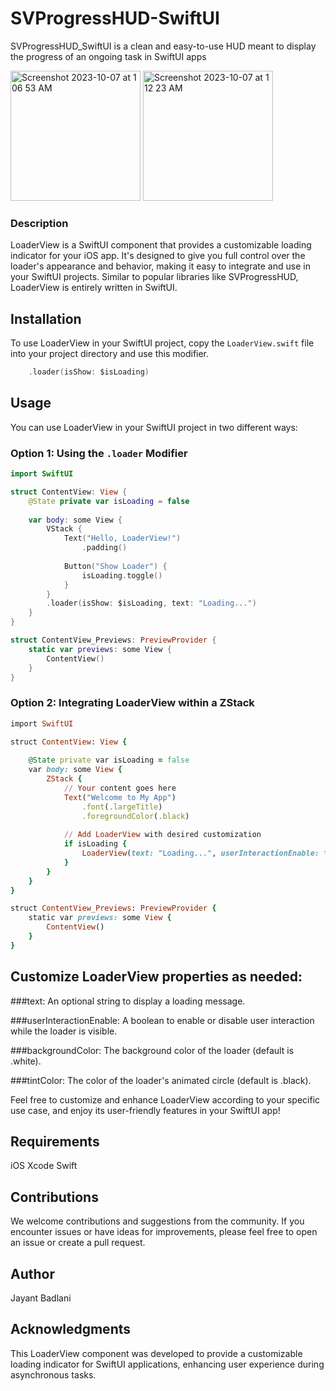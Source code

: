 # SVProgressHUD-SwiftUI
SVProgressHUD_SwiftUI is a clean and easy-to-use HUD meant to display the progress of an ongoing task in SwiftUI apps

<img width="208" alt="Screenshot 2023-10-07 at 1 06 53 AM" src="https://github.com/JayantBadlani/SVProgressHUD-SwiftUI/assets/37996543/3ef9e2cb-d406-4c07-b7af-cbaf71812e06">
<img width="208" alt="Screenshot 2023-10-07 at 1 12 23 AM" src="https://github.com/JayantBadlani/SVProgressHUD-SwiftUI/assets/37996543/508f1093-0893-4d0c-91d1-76ed3239138b">

### Description
LoaderView is a SwiftUI component that provides a customizable loading indicator for your iOS app. It's designed to give you full control over the loader's appearance and behavior, making it easy to integrate and use in your SwiftUI projects. Similar to popular libraries like SVProgressHUD, LoaderView is entirely written in SwiftUI.

## Installation
To use LoaderView in your SwiftUI project, copy the `LoaderView.swift` file into your project directory and use this modifier.


```swift
    .loader(isShow: $isLoading)
```

## Usage
You can use LoaderView in your SwiftUI project in two different ways:

### Option 1: Using the `.loader` Modifier

```swift
import SwiftUI

struct ContentView: View {
    @State private var isLoading = false
    
    var body: some View {
        VStack {
            Text("Hello, LoaderView!")
                .padding()
            
            Button("Show Loader") {
                isLoading.toggle()
            }
        }
        .loader(isShow: $isLoading, text: "Loading...")
    }
}

struct ContentView_Previews: PreviewProvider {
    static var previews: some View {
        ContentView()
    }
}
```

### Option 2: Integrating LoaderView within a ZStack

```ruby
import SwiftUI

struct ContentView: View {
    
    @State private var isLoading = false
    var body: some View {
        ZStack {
            // Your content goes here
            Text("Welcome to My App")
                .font(.largeTitle)
                .foregroundColor(.black)
            
            // Add LoaderView with desired customization
            if isLoading {
                LoaderView(text: "Loading...", userInteractionEnable: true, backgroundColor: .white, tintColor: .blue)
            }
        }
    }
}

struct ContentView_Previews: PreviewProvider {
    static var previews: some View {
        ContentView()
    }
}
```



## Customize LoaderView properties as needed:

###text: An optional string to display a loading message.

###userInteractionEnable: A boolean to enable or disable user interaction while the loader is visible.

###backgroundColor: The background color of the loader (default is .white).

###tintColor: The color of the loader's animated circle (default is .black).

Feel free to customize and enhance LoaderView according to your specific use case, and enjoy its user-friendly features in your SwiftUI app!

## Requirements
iOS 
Xcode 
Swift

##  Contributions
We welcome contributions and suggestions from the community. If you encounter issues or have ideas for improvements, please feel free to open an issue or create a pull request.

## Author
Jayant Badlani

## Acknowledgments
This LoaderView component was developed to provide a customizable loading indicator for SwiftUI applications, enhancing user experience during asynchronous tasks.
